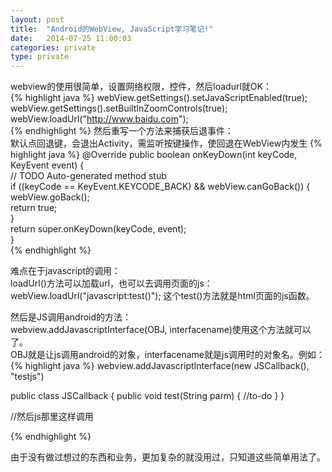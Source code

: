 ```yaml
---
layout: post
title:  "Android的WebView, JavaScript学习笔记!"
date:   2014-07-25 11:00:03
categories: private
type: private
---
```


webview的使用很简单，设置网络权限，控件，然后loadurl就OK：  
{% highlight java %}
webView.getSettings().setJavaScriptEnabled(true);
webView.getSettings().setBuiltInZoomControls(true);
webView.loadUrl("http://www.baidu.com");  
{% endhighlight %}
然后重写一个方法来捕获后退事件：  
默认点回退键，会退出Activity，需监听按键操作，使回退在WebView内发生
{% highlight java %}
@Override
public boolean onKeyDown(int keyCode, KeyEvent event) {  
	// TODO Auto-generated method stub  
	if ((keyCode == KeyEvent.KEYCODE_BACK) && webView.canGoBack()) {  
		webView.goBack();  
		return true;  
	}  
	return super.onKeyDown(keyCode, event);  
}  
{% endhighlight %}

难点在于javascript的调用：  
loadUrl()方法可以加载url，也可以去调用页面的js：webView.loadUrl("javascript:test()"); 这个test()方法就是html页面的js函数。

然后是JS调用android的方法：  
webview.addJavascriptInterface(OBJ, interfacename)使用这个方法就可以了。  
OBJ就是让js调用android的对象，interfacename就是js调用时的对象名。例如：  
{% highlight java %}
webview.addJavascriptInterface(new JSCallback(), "testjs")

public class JSCallback {
	public void test(String parm) {
		//to-do
	}
}

//然后js那里这样调用
<script type="text/javascript">
testjs.test("haha");
</script>
{% endhighlight %}

由于没有做过想过的东西和业务，更加复杂的就没用过，只知道这些简单用法了。